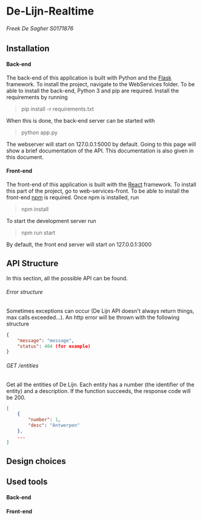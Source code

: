 # De-Lijn-Realtime
###### Freek De Sagher S0171876

## Installation
#### Back-end
The back-end of this application is built with Python and the [Flask](https://palletsprojects.com/p/flask/) framework. To install the project, navigate to the WebServices folder. To be able to install the back-end, Python 3 and pip are required. Install the requirements by running

> pip install -r requirements.txt

When this is done, the back-end server can be started with

> python app.py

The webserver will start on 127.0.0.1:5000 by default. Going to this page will show a brief documentation of the API. This documentation is also given in this document.

#### Front-end
The front-end of this application is built with the [React](https://reactjs.org/) framework. To install this part of the project, go to web-services-front. To be able to install the front-end [npm](https://www.npmjs.com/get-npm) is required. Once npm is installed, run

> npm install

To start the development server run

> npm run start

By default, the front end server will start on 127.0.0.1:3000

## API Structure
In this section, all the possible API can be found.

###### Error structure
Sometimes exceptions can occur (De Lijn API doesn't always return things, max calls exceeded...). An http error will be thrown with the following structure
```json
{
    "message": "message",
    "status": 404 (for example)
}
```

###### GET /entities
Get all the entities of De Lijn. Each entity has a number (the identifier of the entity) and a description.
If the function succeeds, the response code will be 200. 
```json
[
    {
        "number": 1,
        "desc": "Antwerpen"
    },
    ...
]
```

## Design choices

## Used tools
#### Back-end

#### Front-end
